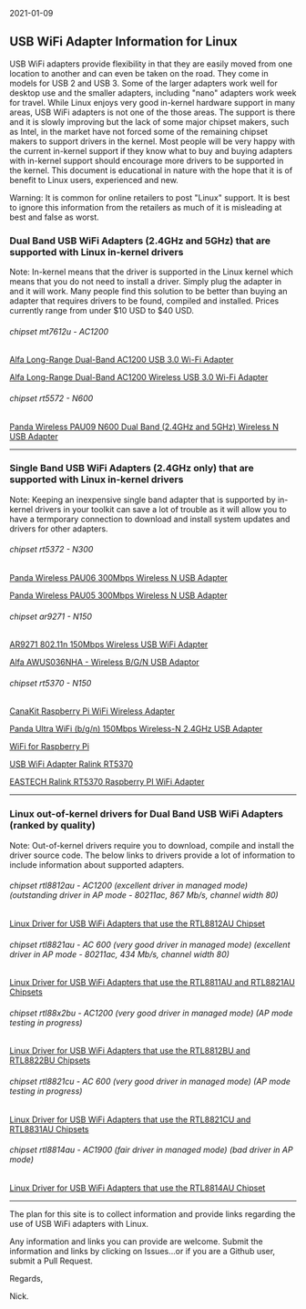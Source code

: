 2021-01-09

## USB WiFi Adapter Information for Linux

USB WiFi adapters provide flexibility in that they are easily moved from one location to another and can even be taken on the road. They come in models for USB 2 and USB 3. Some of the larger adapters work well for desktop use and the smaller adapters, including "nano" adapters work week for travel. While Linux enjoys very good in-kernel hardware support in many areas, USB WiFi adapters is not one of the those areas. The support is there and it is slowly improving but the lack of some major chipset makers, such as Intel, in the market have not forced some of the remaining chipset makers to support drivers in the kernel. Most people will be very happy with the current in-kernel support if they know what to buy and buying adapters with in-kernel support should encourage more drivers to be supported in the kernel. This document is educational in nature with the hope that it is of benefit to Linux users, experienced and new.

Warning: It is common for online retailers to post "Linux" support. It is best to ignore this information from the retailers as much of it is misleading at best and false as worst.  


### Dual Band USB WiFi Adapters (2.4GHz and 5GHz) that are supported with Linux in-kernel drivers 

Note: In-kernel means that the driver is supported in the Linux kernel which means that you do not need to install a driver. Simply plug the adapter in and it will work. Many people find this solution to be better than buying an adapter that requires drivers to be found, compiled and installed. Prices currently range from under $10 USD to $40 USD.

###### chipset mt7612u - AC1200
[Alfa Long-Range Dual-Band AC1200 USB 3.0 Wi-Fi Adapter](https://www.amazon.com/Network-AWUS036ACM-Long-Range-Wide-Coverage-High-Sensitivity/dp/B08BJS8FXD)

[Alfa Long-Range Dual-Band AC1200 Wireless USB 3.0 Wi-Fi Adapter](https://www.amazon.com/Alfa-Long-Range-Dual-Band-Wireless-External/dp/B00MX57AO4)

###### chipset rt5572 - N600
[Panda Wireless PAU09 N600 Dual Band (2.4GHz and 5GHz) Wireless N USB Adapter](https://www.amazon.com/Panda-Wireless-PAU09-Adapter-Antennas/dp/B01LY35HGO)

-----

### Single Band USB WiFi Adapters (2.4GHz only) that are supported with Linux in-kernel drivers

Note: Keeping an inexpensive single band adapter that is supported by in-kernel drivers in your toolkit can save a lot of trouble as it will allow you to have a termporary connection to download and install system updates and drivers for other adapters.  

###### chipset rt5372 - N300
[Panda Wireless PAU06 300Mbps Wireless N USB Adapter](https://www.amazon.com/Panda-Wireless-PAU06-300Mbps-Adapter/dp/B00JDVRCI0)

[Panda Wireless PAU05 300Mbps Wireless N USB Adapter](https://www.amazon.com/Panda-300Mbps-Wireless-USB-Adapter/dp/B00EQT0YK2)

###### chipset ar9271 - N150
[AR9271 802.11n 150Mbps Wireless USB WiFi Adapter](https://www.amazon.com/802-11n-150Mbps-Wireless-Adapter-Network/dp/B07FVRKCZJ)

[Alfa AWUS036NHA - Wireless B/G/N USB Adaptor](https://www.amazon.com/Alfa-AWUS036NHA-Wireless-USB-Adaptor/dp/B004Y6MIXS)

###### chipset rt5370 - N150
[CanaKit Raspberry Pi WiFi Wireless Adapter](https://www.amazon.com/dp/B00GFAN498)

[Panda Ultra WiFi (b/g/n) 150Mbps Wireless-N 2.4GHz USB Adapter](https://www.amazon.com/Panda-Ultra-150Mbps-Wireless-Adapter/dp/B00762YNMG)

[WiFi for Raspberry Pi](https://www.amazon.com/dp/B00H95C0A2)

[USB WiFi Adapter Ralink RT5370](https://www.amazon.com/Adapter-Raspberry-OlinuXino-OpenSUSE-Injection/dp/B08B3B15CD)

[EASTECH Ralink RT5370 Raspberry PI WiFi Adapter](https://www.amazon.com/Ralink-RT5370-Raspberry-Adapter-Function/dp/B019XUDHFC)

-----
### Linux out-of-kernel drivers for Dual Band USB WiFi Adapters (ranked by quality)

Note: Out-of-kernel drivers require you to download, compile and install the driver source code. The below links to drivers provide a lot of information to include information about supported adapters.

###### chipset rtl8812au - AC1200 (excellent driver in managed mode) (outstanding driver in AP mode - 80211ac, 867 Mb/s, channel width 80)
[Linux Driver for USB WiFi Adapters that use the RTL8812AU Chipset](https://github.com/morrownr/8812au)

###### chipset rtl8821au - AC 600 (very good driver in managed mode) (excellent driver in AP mode - 80211ac, 434 Mb/s, channel width 80)
[Linux Driver for USB WiFi Adapters that use the RTL8811AU and RTL8821AU Chipsets](https://github.com/morrownr/8821au)

######  chipset rtl88x2bu - AC1200 (very good driver in managed mode) (AP mode testing in progress)
[Linux Driver for USB WiFi Adapters that use the RTL8812BU and RTL8822BU Chipsets](https://github.com/morrownr/88x2bu)

###### chipset rtl8821cu - AC 600 (very good driver in managed mode)  (AP mode testing in progress)
[Linux Driver for USB WiFi Adapters that use the RTL8821CU and RTL8831AU Chipsets](https://github.com/morrownr/8821cu)

###### chipset rtl8814au - AC1900 (fair driver in managed mode) (bad driver in AP mode)
[Linux Driver for USB WiFi Adapters that use the RTL8814AU Chipset](https://github.com/morrownr/8814au)

-----

The plan for this site is to collect information and provide links regarding the use of USB WiFi adapters with Linux.

Any information and links you can provide are welcome. Submit the information and links by clicking on Issues...or if you are a Github user, submit a Pull Request.

Regards,

Nick.

